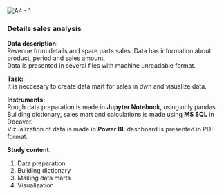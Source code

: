 ![A4 - 1](https://user-images.githubusercontent.com/119155885/205064527-8a58fd4b-09ee-4bee-8777-843e0ee56d29.png)

### Details sales analysis

**Data description:**  
Revenue from details and spare parts sales.
Data has information about product, period and sales amount.  
Data is presented in several files with machine unreadable format.  

**Task:**  
It is neccesary to create data mart for sales in dwh and visualize data.

**Instruments:**  
Rough data preparation is made in **Jupyter Notebook**, using only pandas.  
Building dictionary, sales mart and calculations is made using **MS SQL** in Dbeaver.  
Vizualization of data is made in **Power BI**, dashboard is presented in PDF format.  

**Study content:**  
1. Data preparation
2. Buliding dictionary
3. Making data marts
4. Visualization
